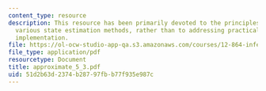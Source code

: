 ```yaml
---
content_type: resource
description: This resource has been primarily devoted to the principles underlying
  various state estimation methods, rather than to addressing practical issues of
  implementation.
file: https://ol-ocw-studio-app-qa.s3.amazonaws.com/courses/12-864-inference-from-data-and-models-spring-2005/51d2b63d2374b28797fbb77f935e987c_approximate_5_3.pdf
file_type: application/pdf
resourcetype: Document
title: approximate_5_3.pdf
uid: 51d2b63d-2374-b287-97fb-b77f935e987c
---
```

